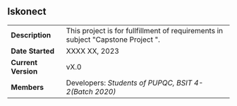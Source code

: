 
## Iskonect

|                     |                                                                                                                                                                                                                                                                                                                                                               |
| ------------------- | ------------------------------------------------------------------------------------------------------------------------------------------------------------------------------------------------------------------------------------------------------------------------------------------------------------------------------------------------------------- |
| **Description**     | This project is for fullfillment of requirements in subject "Capstone Project ".                                                                                                                                                                                                                                                                             |
| **Date Started**    | XXXX XX, 2023                                                                                                                                                                                                                                                                                                                                               |
| **Current Version** | vX.0                                                                                                                                                                                                                                                                                    
| **Members**         | Developers: _Students of PUPQC, BSIT 4-2(Batch 2020)_ |